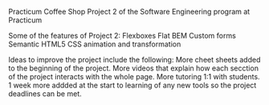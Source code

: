 Practicum Coffee Shop
Project 2 of the Software Engineering program at Practicum

Some of the features of Project 2:
Flexboxes
Flat BEM
Custom forms
Semantic HTML5
CSS animation and transformation

Ideas to improve the project include the following:
More cheet sheets added to the beginning of the project.
More videos that explain how each secction of the project interacts with the whole page.
More tutoring 1:1 with students.
1 week more addded at the start to learning of any new tools so the project deadlines can be met.
